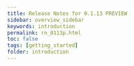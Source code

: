 ```yaml
---
title: Release Notes for 0.1.13 PREVIEW
sidebar: overview_sidebar
keywords: introduction
permalink: rn_0113p.html
toc: false
tags: [getting_started]
folder: introduction
---
```


